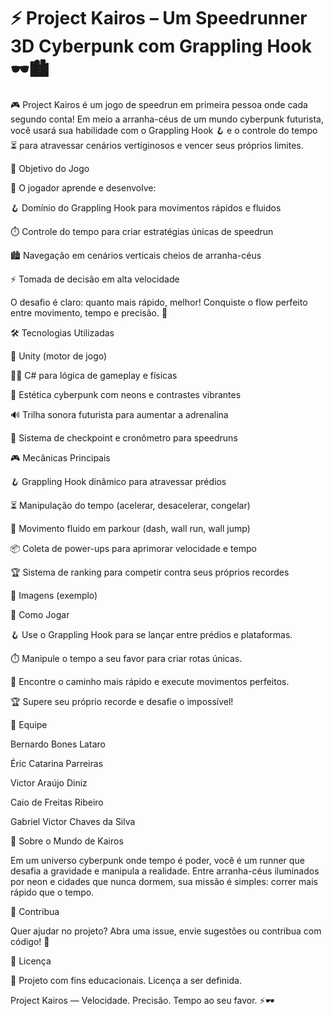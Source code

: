 # ⚡ Project Kairos – Um Speedrunner 3D Cyberpunk com Grappling Hook 🕶️🏙️

🎮 Project Kairos é um jogo de speedrun em primeira pessoa onde cada segundo conta!
Em meio a arranha-céus de um mundo cyberpunk futurista, você usará sua habilidade com o Grappling Hook 🪝 e o controle do tempo ⏳ para atravessar cenários vertiginosos e vencer seus próprios limites.

🎯 Objetivo do Jogo

🧠 O jogador aprende e desenvolve:

🪝 Domínio do Grappling Hook para movimentos rápidos e fluidos

⏱️ Controle do tempo para criar estratégias únicas de speedrun

🏙️ Navegação em cenários verticais cheios de arranha-céus

⚡ Tomada de decisão em alta velocidade

O desafio é claro: quanto mais rápido, melhor!
Conquiste o flow perfeito entre movimento, tempo e precisão. 🚀

🛠️ Tecnologias Utilizadas

🧩 Unity (motor de jogo)

👨‍💻 C# para lógica de gameplay e físicas

🎨 Estética cyberpunk com neons e contrastes vibrantes

🔊 Trilha sonora futurista para aumentar a adrenalina

💾 Sistema de checkpoint e cronômetro para speedruns

🎮 Mecânicas Principais

🪝 Grappling Hook dinâmico para atravessar prédios

⏳ Manipulação do tempo (acelerar, desacelerar, congelar)

🏃 Movimento fluido em parkour (dash, wall run, wall jump)

📦 Coleta de power-ups para aprimorar velocidade e tempo

🏆 Sistema de ranking para competir contra seus próprios recordes

📸 Imagens (exemplo)


🚀 Como Jogar

🪝 Use o Grappling Hook para se lançar entre prédios e plataformas.

⏱️ Manipule o tempo a seu favor para criar rotas únicas.

🏃 Encontre o caminho mais rápido e execute movimentos perfeitos.

🏆 Supere seu próprio recorde e desafie o impossível!

👥 Equipe

Bernardo Bones Lataro

Éric Catarina Parreiras

Victor Araújo Diniz

Caio de Freitas Ribeiro

Gabriel Victor Chaves da Silva

🌌 Sobre o Mundo de Kairos

Em um universo cyberpunk onde tempo é poder, você é um runner que desafia a gravidade e manipula a realidade.
Entre arranha-céus iluminados por neon e cidades que nunca dormem, sua missão é simples: correr mais rápido que o tempo.

🐾 Contribua

Quer ajudar no projeto?
Abra uma issue, envie sugestões ou contribua com código! 🤝

📜 Licença

📝 Projeto com fins educacionais. Licença a ser definida.

Project Kairos — Velocidade. Precisão. Tempo ao seu favor. ⚡🕶️
